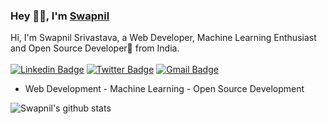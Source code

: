 ### Hey 👋🏽, I'm [Swapnil](https://swapnilsparsh.github.io) 

Hi, I'm Swapnil Srivastava, a Web Developer, Machine Learning Enthusiast and Open Source Developer🚀 from India. <br> <br> 
[![Linkedin Badge](https://img.shields.io/badge/-SwapnilSparsh-blue?style=social&logo=Linkedin&logoColor=blue&link=https://www.linkedin.com/in/swapnilsparsh)](https://www.linkedin.com/in/shivaylamba/)
[![Twitter Badge](http://img.shields.io/badge/-@swapnilsparsh-1ca0f1?style=social&logo=twitter&logoColor=blue&link=https://twitter.com/swapnilsparsh)](https://twitter.com/swapnilsparsh) 
[![Gmail Badge](https://img.shields.io/badge/-GMail-c14438?style=social&logo=Gmail&logoColor=red&link=mailto:arezona.lucky55@gmail.com)](mailto:arezona.lucky55@gmail.com)


- Web Development - Machine Learning - Open Source Development

![Swapnil's github stats](https://github-readme-stats.vercel.app/api?username=swapnilsparsh&show_icons=true&hide_border=true)
